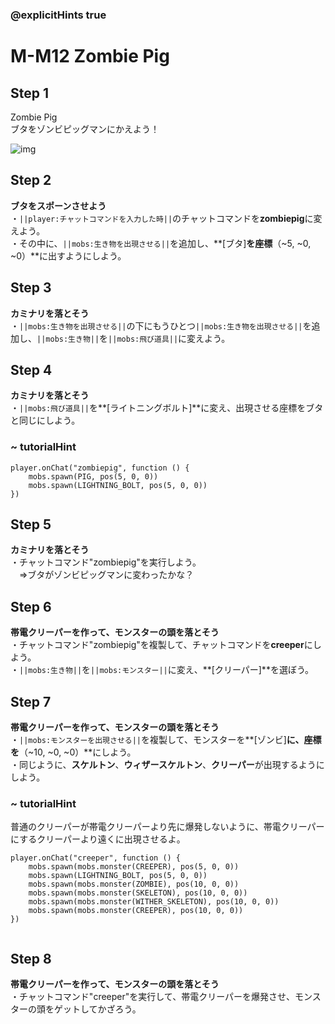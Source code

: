 ### @explicitHints true

# M-M12 Zombie Pig

## Step 1
Zombie Pig  
ブタをゾンビピッグマンにかえよう！

![img](https://teck89.xsrv.jp/MEE_tutorial/img/M-M12.jpg)

## Step 2
**ブタをスポーンさせよう**  
・``||player:チャットコマンドを入力した時||``のチャットコマンドを**zombiepig**に変えよう。  
・その中に、``||mobs:生き物を出現させる||``を追加し、**[ブタ]**を座標**（~5, ~0, ~0）**に出すようにしよう。	

## Step 3
**カミナリを落とそう**  
・``||mobs:生き物を出現させる||``の下にもうひとつ``||mobs:生き物を出現させる||``を追加し、``||mobs:生き物||``を``||mobs:飛び道具||``に変えよう。

## Step 4
**カミナリを落とそう**  
・``||mobs:飛び道具||``を**[ライトニングボルト]**に変え、出現させる座標をブタと同じにしよう。	

### ~ tutorialHint
``` blocks
player.onChat("zombiepig", function () {
    mobs.spawn(PIG, pos(5, 0, 0))
    mobs.spawn(LIGHTNING_BOLT, pos(5, 0, 0))
})
```
## Step 5
**カミナリを落とそう**  
・チャットコマンド"zombiepig"を実行しよう。  
　⇒ブタがゾンビピッグマンに変わったかな？	

## Step 6
**帯電クリーパーを作って、モンスターの頭を落とそう**  
・チャットコマンド"zombiepig"を複製して、チャットコマンドを**creeper**にしよう。  
・``||mobs:生き物||``を``||mobs:モンスター||``に変え、**[クリーパー]**を選ぼう。

## Step 7
**帯電クリーパーを作って、モンスターの頭を落とそう**  
・``||mobs:モンスターを出現させる||``を複製して、モンスターを**[ゾンビ]**に、座標を**（~10, ~0, ~0）**にしよう。  
・同じように、**スケルトン**、**ウィザースケルトン**、**クリーパー**が出現するようにしよう。  

### ~ tutorialHint
普通のクリーパーが帯電クリーパーより先に爆発しないように、帯電クリーパーにするクリーパーより遠くに出現させるよ。

``` blocks
player.onChat("creeper", function () {
    mobs.spawn(mobs.monster(CREEPER), pos(5, 0, 0))
    mobs.spawn(LIGHTNING_BOLT, pos(5, 0, 0))
    mobs.spawn(mobs.monster(ZOMBIE), pos(10, 0, 0))
    mobs.spawn(mobs.monster(SKELETON), pos(10, 0, 0))
    mobs.spawn(mobs.monster(WITHER_SKELETON), pos(10, 0, 0))
    mobs.spawn(mobs.monster(CREEPER), pos(10, 0, 0))
})


```

## Step 8
**帯電クリーパーを作って、モンスターの頭を落とそう**  
・チャットコマンド"creeper"を実行して、帯電クリーパーを爆発させ、モンスターの頭をゲットしてかざろう。	
